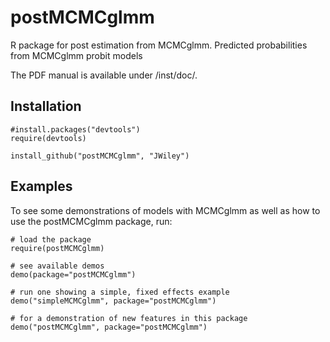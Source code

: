 postMCMCglmm
============

R package for post estimation from MCMCglmm. Predicted probabilities from MCMCglmm probit models

The PDF manual is available under /inst/doc/.

Installation
------------

```
#install.packages("devtools")
require(devtools)

install_github("postMCMCglmm", "JWiley")
```

Examples
--------

To see some demonstrations of models with MCMCglmm as well as how to
use the postMCMCglmm package, run:

```
# load the package
require(postMCMCglmm)

# see available demos
demo(package="postMCMCglmm")

# run one showing a simple, fixed effects example
demo("simpleMCMCglmm", package="postMCMCglmm")

# for a demonstration of new features in this package
demo("postMCMCglmm", package="postMCMCglmm")
```

